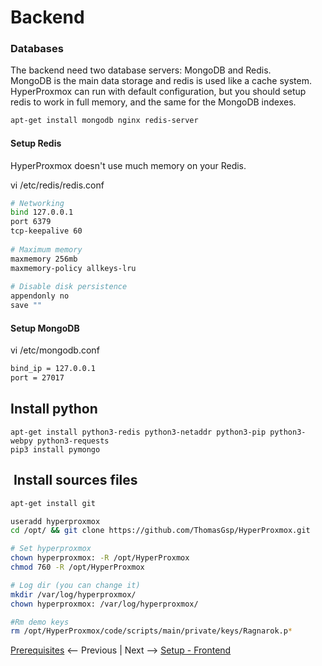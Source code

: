 # Backend


### Databases
The backend need two database servers: MongoDB and Redis.  
MongoDB is the main data storage and redis is used like a cache system.  
HyperProxmox can run with default configuration, but you should setup redis to work in full memory, and the same
for the MongoDB indexes.
 
``` bash
apt-get install mongodb nginx redis-server
```

#### Setup Redis

HyperProxmox doesn't use much memory on your Redis.

vi /etc/redis/redis.conf
```bash
# Networking
bind 127.0.0.1
port 6379
tcp-keepalive 60
 
# Maximum memory
maxmemory 256mb
maxmemory-policy allkeys-lru
 
# Disable disk persistence
appendonly no
save ""
```

#### Setup MongoDB

vi /etc/mongodb.conf
```bash
bind_ip = 127.0.0.1
port = 27017
```

## Install python

``` 
apt-get install python3-redis python3-netaddr python3-pip python3-webpy python3-requests
pip3 install pymongo
```

##  Install sources files
``` bash
apt-get install git

useradd hyperproxmox
cd /opt/ && git clone https://github.com/ThomasGsp/HyperProxmox.git

# Set hyperproxmox
chown hyperproxmox: -R /opt/HyperProxmox
chmod 760 -R /opt/HyperProxmox

# Log dir (you can change it)
mkdir /var/log/hyperproxmox/
chown hyperproxmox: /var/log/hyperproxmox/

#Rm demo keys
rm /opt/HyperProxmox/code/scripts/main/private/keys/Ragnarok.p*
```

[Prerequisites](01-prerequisites.md) <-- Previous | Next --> [Setup - Frontend](03-frontend.md)
